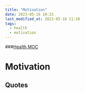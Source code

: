 ```yaml
---
title: "Motivation"
date: 2023-05-16 18:33
last_modified_at: 2023-05-18 11:10
tags:
  - health
  - motivation
---
```

###[Health MOC](Health%20MOC.md)

# Motivation

## Quotes
